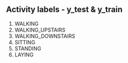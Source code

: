 ## Activity labels - y_test & y_train
1. WALKING
2. WALKING_UPSTAIRS
3. WALKING_DOWNSTAIRS
4. SITTING
5. STANDING
6. LAYING